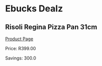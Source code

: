 
# Ebucks Dealz
## Risoli Regina Pizza Pan 31cm
[Product Page](https://www.ebucks.com/web/shop/productSelected.do?prodId=1165620720&catId=704983235)

Price: R399.00

Savings: 300.0


	